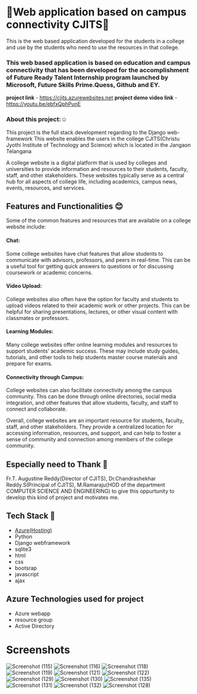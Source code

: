 # 🔸Web application based on campus connectivity CJITS🔸
This is the web based application developed for the students in a college and use by the students who need to use the resources in that college.

### This web based application is based on education and campus connectivity that has been developed for the accomplishment of Future Ready Talent Internship program launched by Microsoft, Future Skills Prime.Quess, Github and EY.

**project link** - https://cjits.azurewebsites.net
**project demo video link** - https://youtu.be/ebfxQphPunE

### About this project:☺️
This project is the full stack development regarding to the Django web-framework
This website enables the users in the college CJITS(Christu Jyothi Institute of Technology and Science) which is located in the Jangaon Telangana

A college website is a digital platform that is used by colleges and universities to provide information and resources to their students, faculty, staff, and other stakeholders. These websites typically serve as a central hub for all aspects of college life, including academics, campus news, events, resources, and services.

## Features and Functionalities 😊

Some of the common features and resources that are available on a college website include:

 #### Chat: 
 Some college websites have chat features that allow students to communicate with advisors, professors, and peers in real-time. This can be a useful tool for getting quick answers to questions or for discussing coursework or academic concerns.

#### Video Upload:
College websites also often have the option for faculty and students to upload videos related to their academic work or other projects. This can be helpful for sharing presentations, lectures, or other visual content with classmates or professors.

#### Learning Modules:
Many college websites offer online learning modules and resources to support students' academic success. These may include study guides, tutorials, and other tools to help students master course materials and prepare for exams.

#### Connectivity through Campus: 
College websites can also facilitate connectivity among the campus community. This can be done through online directories, social media integration, and other features that allow students, faculty, and staff to connect and collaborate.

Overall, college websites are an important resource for students, faculty, staff, and other stakeholders. They provide a centralized location for accessing information, resources, and support, and can help to foster a sense of community and connection among members of the college community.

## Especially need to Thank 🤝
Fr.T. Augustine Reddy(Director of CJITS),
Dr.Chandrashekhar Reddy.S(Principal of CJITS),
M.Ramaraju(HOD of the department COMPUTER SCIENCE AND ENGINEERING)
to give this oppurtunity to develop this kind of project and motivates me.

## Tech Stack 🔷
- [Azure(Hosting)](https://cjits.azurewebsites.net)
- Python
- Django webframework
- sqlite3
- html
- css
- bootsrap
- javascript
- ajax

## Azure Technologies used for project
* Azure webapp
* resource group
* Active Directory

# Screenshots
![Screenshot (115)](https://github.com/Rajesh-2312/cjits/assets/96004426/2891bcea-19fb-48fc-9a74-2f1b268a7d69)
![Screenshot (116)](https://github.com/Rajesh-2312/cjits/assets/96004426/b772cf49-07c7-4df6-b0f1-2c38cdca64ed)
![Screenshot (118)](https://github.com/Rajesh-2312/cjits/assets/96004426/d577cafb-6c74-4554-a25e-0d269ce749d7)
![Screenshot (119)](https://github.com/Rajesh-2312/cjits/assets/96004426/61dceea0-be21-4c01-8eca-0ef13b14e18f)
![Screenshot (121)](https://github.com/Rajesh-2312/cjits/assets/96004426/bca2fdb8-cdff-4e81-8f75-5e1e6eb68ddb)
![Screenshot (122)](https://github.com/Rajesh-2312/cjits/assets/96004426/83fbe722-1e9d-4810-ab52-7ac369fed760)
![Screenshot (129)](https://github.com/Rajesh-2312/cjits/assets/96004426/5dccf9fc-8cc5-4bb0-8dc6-cdd5f8ee74bb)
![Screenshot (130)](https://github.com/Rajesh-2312/cjits/assets/96004426/4684d39b-e6b1-4d6b-9169-416d4261b296)
![Screenshot (135)](https://github.com/Rajesh-2312/cjits/assets/96004426/aceef64d-1a55-4afa-8167-270e6c1def1b)
![Screenshot (131)](https://github.com/Rajesh-2312/cjits/assets/96004426/1b8653dc-69c1-405d-bbd3-b0924ea3c557)
![Screenshot (132)](https://github.com/Rajesh-2312/cjits/assets/96004426/836d68b9-d084-4b15-a5b2-c2b257beab0d)
![Screenshot (128)](https://github.com/Rajesh-2312/cjits/assets/96004426/7095071f-8912-4070-9be6-ffdaa1f7ab6a)


